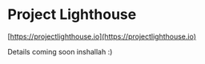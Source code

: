# Project Lighthouse

[https://projectlighthouse.io](https://projectlighthouse.io)

Details coming soon inshallah :) 
